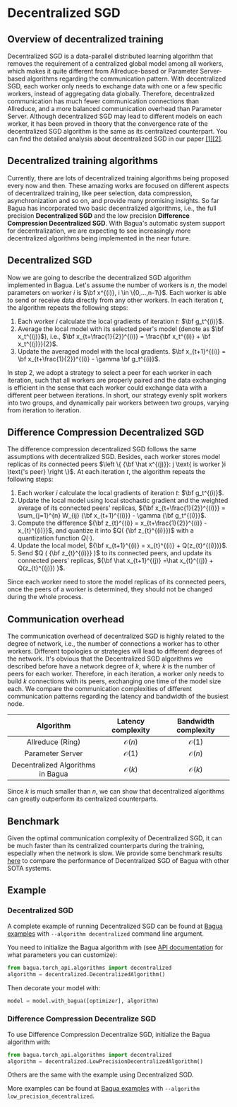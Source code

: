 
# Decentralized SGD


## Overview of decentralized training
Decentralized SGD is a data-parallel distributed learning algorithm that removes the requirement of a centralized global model among all workers, which makes it quite different from Allreduce-based or Parameter Server-based algorithms regarding the communication pattern. With decentralized SGD, each worker only needs to exchange data with one or a few specific workers, instead of aggregating data globally. Therefore, decentralized communication has much fewer communication connections than Allreduce, and a more balanced communication overhead than Parameter Server. Although decentralized SGD may lead to different models on each worker, it has been proved in theory that the convergence rate of the decentralized SGD algorithm is the same as its centralized counterpart. You can find the detailed analysis about decentralized SGD in our paper [[1]](https://arxiv.org/abs/1705.09056)[[2]](https://arxiv.org/abs/1803.06443).


## Decentralized training algorithms

Currently, there are lots of decentralized training algorithms being proposed every now and then. These amazing works are focused on different aspects of decentralized training, like peer selection, data compression, asynchronization and so on, and provide many promising insights. So far Bagua has incorporated two basic decentralized algorithms, i.e., the full precision **Decentralized SGD** and the low precision **Difference Compression Decentralized SGD**. With Bagua's automatic system support for decentralization, we are expecting to see increasingly more decentralized algorithms being implemented in the near future.

## Decentralized SGD

Now we are going to describe the decentralized SGD algorithm implemented in Bagua. Let's assume the number of workers is $n$, the model parameters on worker $i$ is $\bf x^{(i)}, i \in \{0,...,n-1\}$. Each worker is able to send or receive data directly from any other workers. In each iteration $t$, the algorithm repeats the following steps:

1. Each worker $i$ calculate the local gradients of iteration $t$: $\bf g_t^{(i)}$.
2. Average the local model with its selected peer's model (denote as $\bf x_t^{(j)}$), i.e., $\bf x_{t+\frac{1}{2}}^{(i)} = \frac{\bf x_t^{(i)} + \bf x_t^{(j)}}{2}$.
3. Update the averaged model with the local gradients. $\bf x_{t+1}^{(i)} = \bf x_{t+\frac{1}{2}}^{(i)} - \gamma \bf g_t^{(i)}$.

In step 2, we adopt a strategy to select a peer for each worker in each iteration, such that all workers are properly paired and the data exchanging is efficient in the sense that each worker could exchange data with a different peer between iterations. In short, our strategy evenly split workers into two groups, and dynamically pair workers between two groups, varying from iteration to iteration.

## Difference Compression Decentralized SGD

The difference compression decentralized SGD follows the same assumptions with decentralized SGD. Besides, each worker stores model replicas of its connected peers $\left \{ {\bf \hat x^{(j)}}: j \text{ is worker }i \text{'s peer} \right \}$. At each iteration $t$, the algorithm repeats the following steps:

1. Each worker $i$ calculate the local gradients of iteration $t$: $\bf g_t^{(i)}$.
2. Update the local model using local stochastic gradient and the weighted average of its connected peers' replicas, ${\bf x_{t+\frac{1}{2}}^{(i)}} = \sum_{j=1}^{n} W_{ij} {\bf x_{t+1}^{(i)}} - \gamma {\bf g_t^{(i)}}$.
3. Compute the difference ${\bf z_{t}^{(i)} = x_{t+\frac{1}{2}}^{(i)} - x_{t}^{(i)}}$, and quantize it into $Q( {\bf z_{t}^{(i)}})$ with a quantization function $Q( \cdot )$.
4. Update the local model,  ${\bf x_{t+1}^{(i)} = x_{t}^{(i)} + Q(z_{t}^{(i)})}$.
5. Send $Q ( {\bf z_{t}^{(i)}} )$ to its connected peers, and update its connected peers' replicas, ${\bf \hat x_{t+1}^{(j)} =\hat x_{t}^{(j)} + Q(z_{t}^{(j)}) }$.


Since each worker need to store the model replicas of its connected peers, once the peers of a worker is determined, they should not be changed during the whole process.

## Communication overhead

The communication overhead of decentralized SGD is highly related to the degree of network, i.e., the number of connections a worker has to other workers. Different topologies or strategies will lead to different degrees of the network. It's obvious that the Decentralized SGD algorithms we described before have a network degree of $k$, where $k$ is the number of peers for each worker. Therefore, in each iteration, a worker only needs to build $k$ connections with its peers, exchanging one time of the model size each. We compare the communication complexities of different communication patterns regarding the latency and bandwidth of the busiest node.

| Algorithm     | Latency complexity | Bandwidth complexity  |
| :-------------: |:-------------:| :-----:|
| Allreduce (Ring)      | $\mathcal{O}(n)$ | $\mathcal{O}(1)$ |
| Parameter Server      | $\mathcal{O}(1)$ | $\mathcal{O}(n)$ |
| Decentralized Algorithms in Bagua | $\mathcal{O}(k)$ | $\mathcal{O}(k)$ |

Since $k$ is much smaller than $n$, we can show that decentralized algorithms can greatly outperform its centralized counterparts.

## Benchmark

Given the optimal communication complexity of Decentralized SGD, it can be much faster than its centralized counterparts during the training, especially when the network is slow. We provide some benchmark results [here](../benchmark/index.md) to compare the performance of Decentralized SGD of Bagua with other SOTA systems.


## Example

### Decentralized SGD
A complete example of running Decentralized SGD can be found at [Bagua examples](https://github.com/BaguaSys/examples/blob/main/benchmark/synthetic_benchmark.py)
with `--algorithm decentralized` command line argument.

You need to initialize the Bagua algorithm with (see [API documentation](https://bagua.readthedocs.io/en/latest/autoapi/bagua/torch_api/algorithms/decentralized/index.html) for what parameters you can customize):

```python
from bagua.torch_api.algorithms import decentralized
algorithm = decentralized.DecentralizedAlgorithm()
```

Then decorate your model with:

```python
model = model.with_bagua([optimizer], algorithm)
```
### Difference Compression Decentralize SGD
To use Difference Compression Decentralize SGD, initialize the Bagua algorithm with:

```python
from bagua.torch_api.algorithms import decentralized
algorithm = decentralized.LowPrecisionDecentralizedAlgorithm()  
```

Others are the same with the example using Decentralized SGD.

More examples can be found at [Bagua examples](https://github.com/BaguaSys/examples) with  `--algorithm low_precision_decentralized`.






